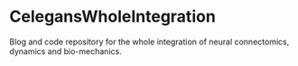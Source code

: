 # CelegansWholeIntegration
Blog and code repository for the whole integration of neural connectomics, dynamics and bio-mechanics.
